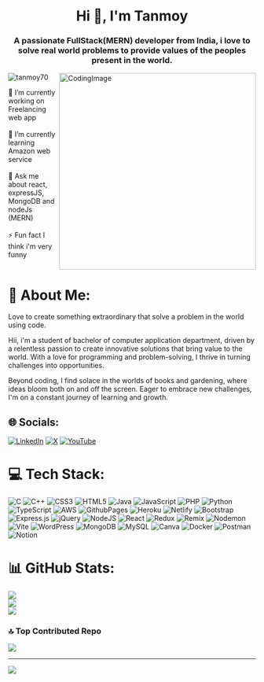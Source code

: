 

<h1 align="center">Hi 👋, I'm Tanmoy</h1>
<h3 align="center">A passionate FullStack(MERN) developer from India, i love to solve real world problems to provide values of the peoples present in the world.</h3>

<img align="right" alt="CodingImage" width="400" src="https://www.web24zone.com/wp-content/uploads/2022/09/2c778e_89d09c380b7b4a09bcdbcb329c4734b3_mv2.gif"/>

<p align="left"> <img src="https://komarev.com/ghpvc/?username=tanmoy70&label=Profile%20views&color=0e75b6&style=flat" alt="tanmoy70" /> </p>

🔭 I’m currently working on Freelancing web app<br><br>🌱 I’m currently learning Amazon web service<br><br>💬 Ask me about react, expressJS, MongoDB and nodeJs (MERN)<br><br>⚡ Fun fact I think i'm very funny<br><br>

# 💫 About Me:
Love to create something extraordinary that solve a problem in the world using code.

Hii, i'm a student of bachelor of computer application department, driven by a relentless passion to create innovative solutions that bring value to the world. With a love for programming and problem-solving, I thrive in turning challenges into opportunities. 

Beyond coding, I find solace in the worlds of books and gardening, where ideas bloom both on and off the screen. Eager to embrace new challenges, I'm on a constant journey of learning and growth.


## 🌐 Socials:
[![LinkedIn](https://img.shields.io/badge/LinkedIn-%230077B5.svg?logo=linkedin&logoColor=white)](https://linkedin.com/in/tanmoy-kanrar-158736268) [![X](https://img.shields.io/badge/X-black.svg?logo=X&logoColor=white)](https://x.com/@tanmoy_kanrar) [![YouTube](https://img.shields.io/badge/YouTube-%23FF0000.svg?logo=YouTube&logoColor=white)](https://youtube.com/@codingguruji2486) 

# 💻 Tech Stack:
![C](https://img.shields.io/badge/c-%2300599C.svg?style=for-the-badge&logo=c&logoColor=white) ![C++](https://img.shields.io/badge/c++-%2300599C.svg?style=for-the-badge&logo=c%2B%2B&logoColor=white) ![CSS3](https://img.shields.io/badge/css3-%231572B6.svg?style=for-the-badge&logo=css3&logoColor=white) ![HTML5](https://img.shields.io/badge/html5-%23E34F26.svg?style=for-the-badge&logo=html5&logoColor=white) ![Java](https://img.shields.io/badge/java-%23ED8B00.svg?style=for-the-badge&logo=openjdk&logoColor=white) ![JavaScript](https://img.shields.io/badge/javascript-%23323330.svg?style=for-the-badge&logo=javascript&logoColor=%23F7DF1E) ![PHP](https://img.shields.io/badge/php-%23777BB4.svg?style=for-the-badge&logo=php&logoColor=white) ![Python](https://img.shields.io/badge/python-3670A0?style=for-the-badge&logo=python&logoColor=ffdd54) ![TypeScript](https://img.shields.io/badge/typescript-%23007ACC.svg?style=for-the-badge&logo=typescript&logoColor=white) ![AWS](https://img.shields.io/badge/AWS-%23FF9900.svg?style=for-the-badge&logo=amazon-aws&logoColor=white) ![GithubPages](https://img.shields.io/badge/github%20pages-121013?style=for-the-badge&logo=github&logoColor=white) ![Heroku](https://img.shields.io/badge/heroku-%23430098.svg?style=for-the-badge&logo=heroku&logoColor=white) ![Netlify](https://img.shields.io/badge/netlify-%23000000.svg?style=for-the-badge&logo=netlify&logoColor=#00C7B7) ![Bootstrap](https://img.shields.io/badge/bootstrap-%238511FA.svg?style=for-the-badge&logo=bootstrap&logoColor=white) ![Express.js](https://img.shields.io/badge/express.js-%23404d59.svg?style=for-the-badge&logo=express&logoColor=%2361DAFB) ![jQuery](https://img.shields.io/badge/jquery-%230769AD.svg?style=for-the-badge&logo=jquery&logoColor=white) ![NodeJS](https://img.shields.io/badge/node.js-6DA55F?style=for-the-badge&logo=node.js&logoColor=white) ![React](https://img.shields.io/badge/react-%2320232a.svg?style=for-the-badge&logo=react&logoColor=%2361DAFB) ![Redux](https://img.shields.io/badge/redux-%23593d88.svg?style=for-the-badge&logo=redux&logoColor=white) ![Remix](https://img.shields.io/badge/remix-%23000.svg?style=for-the-badge&logo=remix&logoColor=white) ![Nodemon](https://img.shields.io/badge/NODEMON-%23323330.svg?style=for-the-badge&logo=nodemon&logoColor=%BBDEAD) ![Vite](https://img.shields.io/badge/vite-%23646CFF.svg?style=for-the-badge&logo=vite&logoColor=white) ![WordPress](https://img.shields.io/badge/WordPress-%23117AC9.svg?style=for-the-badge&logo=WordPress&logoColor=white) ![MongoDB](https://img.shields.io/badge/MongoDB-%234ea94b.svg?style=for-the-badge&logo=mongodb&logoColor=white) ![MySQL](https://img.shields.io/badge/mysql-%2300000f.svg?style=for-the-badge&logo=mysql&logoColor=white) ![Canva](https://img.shields.io/badge/Canva-%2300C4CC.svg?style=for-the-badge&logo=Canva&logoColor=white) ![Docker](https://img.shields.io/badge/docker-%230db7ed.svg?style=for-the-badge&logo=docker&logoColor=white) ![Postman](https://img.shields.io/badge/Postman-FF6C37?style=for-the-badge&logo=postman&logoColor=white) ![Notion](https://img.shields.io/badge/Notion-%23000000.svg?style=for-the-badge&logo=notion&logoColor=white)
# 📊 GitHub Stats:
![](https://github-readme-stats.vercel.app/api?username=Tanmoy70&theme=radical&hide_border=false&include_all_commits=true&count_private=false)<br/>
![](https://github-readme-streak-stats.herokuapp.com/?user=Tanmoy70&theme=radical&hide_border=false)<br/>
![](https://github-readme-stats.vercel.app/api/top-langs/?username=Tanmoy70&theme=radical&hide_border=false&include_all_commits=true&count_private=false&layout=compact)

### 🔝 Top Contributed Repo
![](https://github-contributor-stats.vercel.app/api?username=Tanmoy70&limit=5&theme=radical&combine_all_yearly_contributions=true)

---
[![](https://visitcount.itsvg.in/api?id=Tanmoy70&icon=5&color=1)](https://visitcount.itsvg.in)

<!-- Proudly created with GPRM ( https://gprm.itsvg.in ) -->

